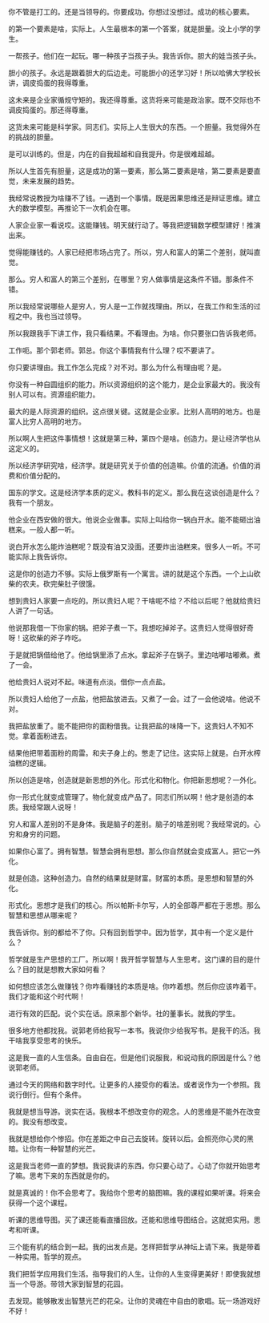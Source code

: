 你不管是打工的。还是当领导的。你要成功。你想过没想过。成功的核心要素。

的第一个要素是啥，实际上。人生最根本的第一个答案，就是胆量。没上小学的学生。

一帮孩子。他们在一起玩。哪一种孩子当孩子头。我告诉你。胆大的娃当孩子头。

胆小的孩子。永远是跟着胆大的后边走。可能胆小的还学习好！所以哈佛大学校长讲，调皮捣蛋的我得尊重。

这未来是企业家循规守矩的。我还得尊重。这货将来可能是政治家。既不交际也不调皮捣蛋的。那还得尊重。

这货未来可能是科学家。同志们。实际上人生很大的东西。一个胆量。我觉得外在的挑战的胆量。

是可以训练的。但是，内在的自我超越和自我提升。你是很难超越。

所以人生首先有胆量，这是成功的第一要素，那么第二要素是啥，第二要素是要直觉，未来发展的趋势。

我经常说教授为啥赚不了钱。一遇到一个事情。既是因果思维还是辩证思维。建立大的数学模型。再推论下一次机会在哪。

人家企业家一看说哎。这能赚钱。明天就行动了。等我把逻辑数学模型建好！推演出来。

觉得能赚钱的。人家已经把市场占完了。所以，穷人和富人的第二个差别，就叫直觉。

那么。穷人和富人的第三个差别，在哪里？穷人做事情是这条件不错。那条件不错。

所以我经常说哪些人是穷人，穷人是一工作就找理由。所以，在我工作和生活的过程之中。我也当过领导。

所以我跟我手下讲工作，我只看结果。不看理由。为啥。你只要张口告诉我老师。

工作呃。那个郭老师。郭总。你这个事情我有什么理？哎不要讲了。

你只要讲理由。我工作怎么完成？对不对。那么为什么有理由呢？是。

你没有一种自圆组织的能力。所以资源组织的这个能力，是企业家最大的。我没有别人可以有。资源组织能力。

最大的是人际资源的组织。这点很关键。这就是企业家。比别人高明的地方。也是富人比穷人高明的地方。

所以啊人生把这件事情想！这就是第三种，第四个是啥。创造力。是让经济学也从这定义的。

所以经济学研究啥，经济学。就是研究关于价值的创造嘛。价值的流通。价值的消费和价值分配的。

国东的学文。这是经济学本质的定义。教科书的定义。那么我在这谈创造是什么？我有一个朋友。

他企业在西安做的很大。他说企业做事。实际上叫给你一锅白开水。能不能砸出油糕来。一般人都一听。

说白开水怎么能炸油糕呢？既没有油又没面。还要炸出油糕来。很多人一听。不可能实际上我告诉你。

这是你的创造力不够。实际上俄罗斯有一个寓言。讲的就是这个东西。一个上山砍柴的农夫。砍完柴肚子很饿。

想到贵妇人家要一点吃的。所以贵妇人呢？干啥呢不给？不给以后呢？他就给贵妇人讲了一句话。

他说那我借一下你家的锅。把斧子煮一下。我想吃掉斧子。这贵妇人觉得很好奇呀！这砍柴的斧子咋吃。

于是就把锅借给他了。他给锅里添了点水。拿起斧子在锅子。里边咕嘟咕嘟煮。煮了一会。

他给贵妇人说对不起。味道有点淡。借你一点点盐。

所以贵妇人给他了一点盐，他把盐放进去。又煮了一会。过了一会他说啥。他说不对。

我把盐放重了。能不能把你的面粉借我。让我把盐的味降一下。这贵妇人不知不觉。拿着面粉进去。

结果他把带着面粉的周雷。和夫子身上的。憋走了记住。这实际上就是。白开水榨油糕的逻辑。

所以创造是啥，创造就是新思想的外化。形式化和物化。你把新思想呢？一外化。

你一形式化就变成管理了。物化就变成产品了。同志们所以啊！他才是创造的本质。我经常跟人说呀！

穷人和富人差别的不是身体。我是脑子的差别。脑子的啥差别呢？我经常说的。心穷和身穷的问题。

如果你心富了。拥有智慧。智慧会拥有思想。那么你自然就会变成富人。把它一外化。

就是创造。这种创造力。自然的结果就是财富。财富的本质。是思想和智慧的外化。

形式化。思想才是我们的核心。所以帕斯卡尔写，人的全部尊严都在于思想。那么智慧和思想从哪来呢？

我告诉你。别的都给不了你。只有回到哲学中。因为哲学，其中有一个定义是什么？

哲学就是生产思想的工厂。所以啊！我开哲学智慧与人生思考。这门课的目的是什么？目的就是想教大家如何看？

如何想应该怎么做赚钱？你咋看赚钱的本质是啥。你咋着想。然后你应该咋着干。我们才能和这个时代啊！

进行有效的匹配。说个实在话。原来那个新华。社的董事长。就我的学生。

很多地方他都找我。说郭老师给我写一本书。我说你少给我写书。是我干的活。我干啥我享受思考的快乐。

这是我一直的人生信条。自由自在。但是他们说服我，和说动我的原因是什么？他说郭老师。

通过今天的网络和数字时代。让更多的人接受你的看法。或者说作为一个参照。我说行倒行。但有个条件。

我就是想当导游。说实在话。我根本不想改变你的观念。人的思维是不能外在改变的。我没有想改变。

我就是想给你个惨招。你在差距之中自己去旋转。旋转以后。会照亮你心灵的黑暗。让你有一种智慧的光芒。

这是我当老师一直的梦想。我说我讲的东西。你只要心动了。心动了你就开始思考了嘛。思考下来的东西就是你的。

就是真诚的！你不会思考了。我给你个思考的脑图嘛。我的课程如果听课。将来会获得一个这个课程。

听课的思维导图。买了课还能看直播回放。还能和思维导图结合。这就把实用。思考和听课。

三个能有机的结合到一起。我的出发点是。怎样把哲学从神坛上请下来。我是带着一种实用。哲学的观点。

我们把哲学应用我们生活。指导我们的人生。让你的人生变得更美好！即使我就想当一个导游。带领大家到智慧的花园。

去发现。能够散发出智慧光芒的花朵。让你的灵魂在中自由的歌唱。玩一场游戏好不好！